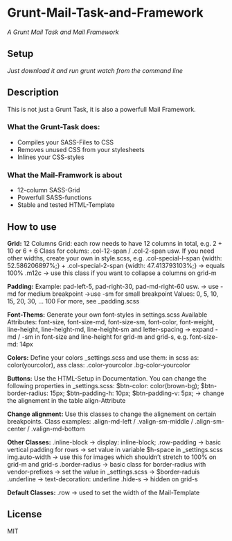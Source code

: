Grunt-Mail-Task-and-Framework
=============================

_A Grunt Mail Task and Mail Framework_

## Setup

_Just download it and run grunt watch from the command line_ 

## Description
This is not just a Grunt Task, it is also a powerfull Mail Framework. 

### What the Grunt-Task does:
- Compiles your SASS-Files to CSS
- Removes unused CSS from your stylesheets
- Inlines your CSS-styles

### What the Mail-Framwork is about
- 12-column SASS-Grid
- Powerfull SASS-functions
- Stable and tested HTML-Template

## How to use

**Grid:**
12 Columns Grid: 
each row needs to have 12 columns in total, e.g. 2 + 10 or 6 + 6 
Class for colums: .col-12-span / .col-2-span usw.
If you need other widths, create your own in style.scss, e.g. .col-special-l-span {width: 52.586206897%;} + .col-special-2-span {width: 47.413793103%;} -> equals 100%
.m12c -> use this class if you want to collapse a columns on grid-m

**Padding:**
Example: pad-left-5, pad-right-30, pad-md-right-60 usw.
-> use -md for medium breakpoint
->use -sm for small breakpoint
Values: 0, 5, 10, 15, 20, 30, … 100
For more, see _padding.scss

**Font-Thems:**
Generate your own font-styles in settings.scss
Available Attributes: font-size, font-size-md, font-size-sm, font-color, font-weight, line-height, line-height-md, line-height-sm and letter-spacing
-> expand -md / -sm in font-size and line-height for grid-m and grid-s, e.g. font-size-md: 14px

**Colors:**
Define your colors _settings.scss and use them:
in scss as: color(yourcolor),
ass class: 
.color-yourcolor 
.bg-color-yourcolor

**Buttons:**
Use the HTML-Setup in Documentation. 
You can change the following properties in _settings.scss:
$btn-color: color(brown-bg);
$btn-border-radius: 15px;
$btn-padding-h: 10px;
$btn-padding-v: 5px;
-> change the alignement in the table align-Attribute

**Change alignment:**
Use this classes to change the alignement on certain breakpoints.
Class examples: .align-md-left / .valign-sm-middle / .align-sm-center / .valign-md-bottom

**Other Classes:**
.inline-block -> display: inline-block;
.row-padding -> basic vertical padding for rows -> set value in variable $h-space in _settings.scss
img.auto-width -> use this for images which shouldn’t stretch to 100% on grid-m and grid-s
.border-radius -> basic class for border-radius with vendor-prefixes -> set the value in _settings.scss -> $border-raduis
.underline -> text-decoration: underline
.hide-s -> hidden on grid-s

**Default Classes:**
.row -> used to set the width of the Mail-Template


## License
MIT
